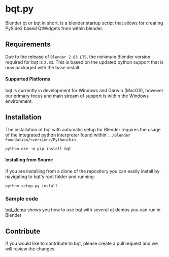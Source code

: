 # bqt.py  
Blender qt or bqt in short, is a blender startup script that allows for creating PySide2 based QtWidgets from within blender.

## Requirements
Due to the release of `Blender 2.83 LTS`, the minimum Blender version required for bqt is `2.83`.
This is based on the updated python support that is now packaged with the base install.  

#### Supported Platforms  
bqt is currently in development for Windows and Darwin (MacOS), however our primary
focus and main stream of support is within the Windows environment.

## Installation  
The installation of bqt with automatic setup for Blender requires the usage of the integrated python
interpreter found within `../Blender Foundation/<version>/Python/bin`
```commandline
python.exe -m pip install bqt
```

#### Installing from Source
If you are installing from a clone of the repository you can easily install by navigating
to bqt's root folder and running:
```commandline
python setup.py install
```

### Sample code
[bqt_demo](bqt_demo) shows you how to use bqt with several qt demos you can run in Blender

## Contribute
If you would like to contribute to bqt, please create a pull request and we will review
the changes

